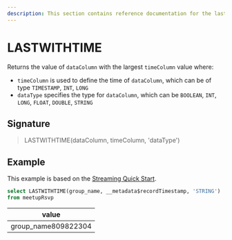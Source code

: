 ```yaml
---
description: This section contains reference documentation for the lastwithtime function.
---
```


# LASTWITHTIME

Returns the value of `dataColumn` with the largest `timeColumn` value where:

* `timeColumn` is used to define the time of `dataColumn`, which can be of type `TIMESTAMP`, `INT`, `LONG`
* `dataType` specifies the type for `dataColumn`, which can be `BOOLEAN`, `INT`, `LONG`, `FLOAT`, `DOUBLE`, `STRING`

## Signature

> LASTWITHTIME(dataColumn, timeColumn, 'dataType')

## Example

This example is based on the [Streaming Quick Start](../../basics/getting-started/quick-start.md#streaming).

```sql
select LASTWITHTIME(group_name, __metadata$recordTimestamp, 'STRING')
from meetupRsvp 
```

| value                |
| -------------------- |
| group\_name809822304 |
